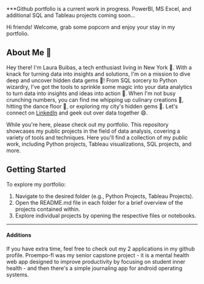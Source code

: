 ***Github portfolio is a current work in progress. PowerBI, MS Excel, and additional SQL and Tableau projects coming soon...


Hi friends! Welcome, grab some popcorn and enjoy your stay in my portfolio. 

## About Me 🚀

Hey there! I'm Laura Buibas, a tech enthusiast living in New York 🗽. With a knack for turning data into insights and solutions, I'm on a mission to dive deep and uncover hidden data gems 💎! From SQL sorcery to Python wizardry, I've got the tools to sprinkle some magic into your data analytics to turn data into insights and ideas into action 🚀. When I'm not busy crunching numbers, you can find me whipping up culinary creations 🍳, hitting the dance floor 💃, or exploring my city's hidden gems 🌆. Let's connect on [LinkedIn](https://www.linkedin.com/in/laura-buibas) and geek out over data together 😄.

While you're here, please check out my portfolio. This repository showcases my public projects in the field of data analysis, covering a variety of tools and techniques. Here you'll find a collection of my public work, including Python projects, Tableau visualizations, SQL projects, and more.

## Getting Started
To explore my portfolio:

1. Navigate to the desired folder (e.g., Python Projects, Tableau Projects).
2. Open the README.md file in each folder for a brief overview of the projects contained within.
3. Explore individual projects by opening the respective files or notebooks.

---
#### Additions
If you have extra time, feel free to check out my 2 applications in my github profile. Proempo-fl was my senior capstone project - it is a mental health web app designed to improve productivity by focusing on student inner health - and then there's a simple journaling app for android operating systems. 


